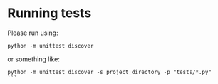 # Running tests
Please run using:
```
python -m unittest discover
```
or something like:
````
python -m unittest discover -s project_directory -p "tests/*.py"
```
